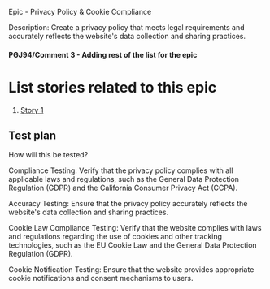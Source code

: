 Epic - Privacy Policy & Cookie Compliance

Description: Create a privacy policy that meets legal requirements and accurately reflects the website's data collection and sharing practices.
#### PGJ94/Comment 3 - Adding rest of the list for the epic
# List stories related to this epic
1. [Story 1](stories/story_template_mde7.md)

## Test plan
How will this be tested?

Compliance Testing: Verify that the privacy policy complies with all applicable laws and regulations, such as the General Data Protection Regulation (GDPR) and the California Consumer Privacy Act (CCPA).

Accuracy Testing: Ensure that the privacy policy accurately reflects the website's data collection and sharing practices.

Cookie Law Compliance Testing: Verify that the website complies with laws and regulations regarding the use of cookies and other tracking technologies, such as the EU Cookie Law and the General Data Protection Regulation (GDPR).

Cookie Notification Testing: Ensure that the website provides appropriate cookie notifications and consent mechanisms to users.
